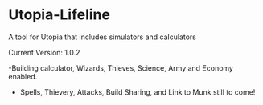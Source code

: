 # Utopia-Lifeline
A tool for Utopia that includes simulators and calculators

Current Version: 1.0.2

-Building calculator, Wizards, Thieves, Science, Army and Economy enabled.

- Spells, Thievery, Attacks, Build Sharing, and Link to Munk still to come!
